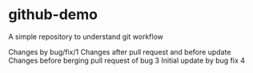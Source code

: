 # github-demo
A simple repository to understand git workflow

Changes by bug/fix/1
Changes after pull request and before update
Changes before berging pull request of bug 3
Initial update by bug fix 4
